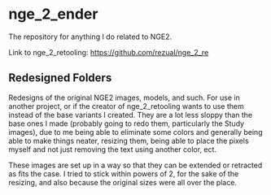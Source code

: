 # nge_2_ender
The repository for anything I do related to NGE2.

Link to nge_2_retooling: https://github.com/rezual/nge_2_re

## Redesigned Folders
Redesigns of the original NGE2 images, models, and such. For use in another project, or if the creator of nge_2_retooling wants to use them instead of the base variants I created. They are a lot less sloppy than the base ones I made (probably going to redo them, particularly the Study images), due to me being able to eliminate some colors and generally being able to make things neater, resizing them, being able to place the pixels myself and not just removing the text using another color, ect.

These images are set up in a way so that they can be extended or retracted as fits the case. I tried to stick within powers of 2, for the sake of the resizing, and also because the original sizes were all over the place.
